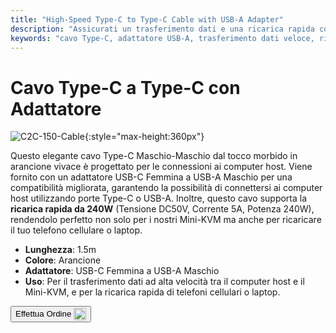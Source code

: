 ```yaml
---
title: "High-Speed Type-C to Type-C Cable with USB-A Adapter"
description: "Assicurati un trasferimento dati e una ricarica rapida con il nostro cavo Type-C a Type-C ad alta velocità, completo di un adattatore USB-A per versatilità."
keywords: "cavo Type-C, adattatore USB-A, trasferimento dati veloce, ricarica ad alta velocità"
---
```


# Cavo Type-C a Type-C con Adattatore

![C2C-150-Cable](https://assets.openterface.com/images/product/part/OP-05-CABLE150-C2C.webp){:style="max-height:360px"}

Questo elegante cavo Type-C Maschio-Maschio dal tocco morbido in arancione vivace è progettato per le connessioni ai computer host. Viene fornito con un adattatore USB-C Femmina a USB-A Maschio per una compatibilità migliorata, garantendo la possibilità di connettersi ai computer host utilizzando porte Type-C o USB-A. Inoltre, questo cavo supporta la **ricarica rapida da 240W** (Tensione DC50V, Corrente 5A, Potenza 240W), rendendolo perfetto non solo per i nostri Mini-KVM ma anche per ricaricare il tuo telefono cellulare o laptop.

- **Lunghezza**: 1.5m
- **Colore**: Arancione
- **Adattatore**: USB-C Femmina a USB-A Maschio
- **Uso**: Per il trasferimento dati ad alta velocità tra il computer host e il Mini-KVM, e per la ricarica rapida di telefoni cellulari o laptop.

<button class="md-button" onclick="window.location.href='https://shop.techxartisan.com/products/type-c-cable-with-usb-a-adapter-1-5m-4-11ft-240w-fast-charging-data-transfer-usb2-0'"> Effettua Ordine <img src="https://assets.openterface.com/images/trademark/txa.svg" alt="TxA Shop" style="vertical-align: middle; height: 20px;"></button>
